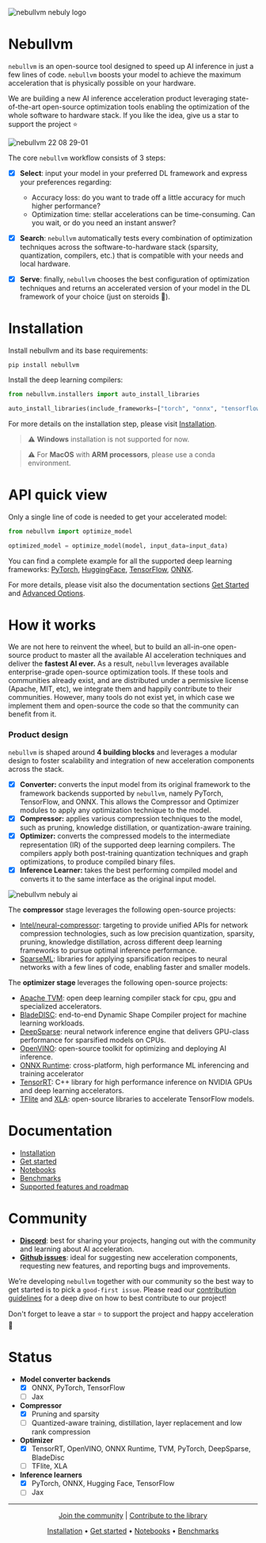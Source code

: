 
![nebullvm nebuly logo](https://user-images.githubusercontent.com/100476561/180968989-31bebd47-e789-42a5-9a40-71a19c025389.png)


# **Nebullvm**

`nebullvm` is an open-source tool designed to speed up AI inference in just a few lines of code. `nebullvm` boosts your model to achieve the maximum acceleration that is physically possible on your hardware.

We are building a new AI inference acceleration product leveraging state-of-the-art open-source optimization tools enabling the optimization of the whole software to hardware stack. If you like the idea, give us a star to support the project ⭐


![nebullvm 22 08 29-01](https://user-images.githubusercontent.com/83510798/187257757-b6faa90b-450a-4138-8536-67aa09c0fae3.png)



The core `nebullvm` workflow consists of 3 steps:

- [x]  **Select**: input your model in your preferred DL framework and express your preferences regarding:
    - Accuracy loss: do you want to trade off a little accuracy for much higher performance?
    - Optimization time: stellar accelerations can be time-consuming. Can you wait, or do you need an instant answer?
- [x]  **Search**: `nebullvm` automatically tests every combination of optimization techniques across the software-to-hardware stack (sparsity, quantization, compilers, etc.) that is compatible with your needs and local hardware.
- [x]  **Serve**: finally, `nebullvm` chooses the best configuration of optimization techniques and returns an accelerated version of your model in the DL framework of your choice (just on steroids 🚀).


# Installation

Install nebullvm and its base requirements:
```
pip install nebullvm
```
Install the deep learning compilers:
```python
from nebullvm.installers import auto_install_libraries

auto_install_libraries(include_frameworks=["torch", "onnx", "tensorflow"])
```
For more details on the installation step, please visit [Installation](https://nebuly.gitbook.io/nebuly/nebullvm/installation).
> :warning: **Windows** installation is not supported for now.

> :warning: For **MacOS** with **ARM processors**, please use a conda environment.


# API quick view

Only a single line of code is needed to get your accelerated model:

```python
from nebullvm import optimize_model

optimized_model = optimize_model(model, input_data=input_data)
```
You can find a complete example for all the supported deep learning frameworks: 
[PyTorch](https://github.com/nebuly-ai/nebullvm/tree/main/notebooks/pytorch#pytorch-api-quick-view), 
[HuggingFace](https://github.com/nebuly-ai/nebullvm/tree/main/notebooks/huggingface#huggingface-api-quick-view), 
[TensorFlow](https://github.com/nebuly-ai/nebullvm/tree/main/notebooks/tensorflow#tensorflow-api-quick-view), 
[ONNX](https://github.com/nebuly-ai/nebullvm/tree/main/notebooks/onnx#onnx-api-quick-view).

For more details, please visit also the documentation sections [Get Started](https://nebuly.gitbook.io/nebuly/nebullvm/get-started) and [Advanced Options](https://nebuly.gitbook.io/nebuly/nebullvm/get-started/advanced-options).

# **How it works**

We are not here to reinvent the wheel, but to build an all-in-one open-source product to master all the available AI acceleration techniques and deliver the **fastest AI ever.** As a result, `nebullvm` leverages available enterprise-grade open-source optimization tools. If these tools and  communities already exist, and are distributed under a permissive license (Apache, MIT, etc), we integrate them and happily contribute to their communities. However, many tools do not exist yet, in which case we implement them and open-source the code so that the community can benefit from it.

### **Product design**

`nebullvm` is shaped around **4 building blocks** and leverages a modular design to foster scalability and integration of new acceleration components across the stack.

- [x]  **Converter:** converts the input model from its original framework to the framework backends supported by `nebullvm`, namely PyTorch, TensorFlow, and ONNX. This allows the Compressor and Optimizer modules to apply any optimization technique to the model.
- [x]  **Compressor:** applies various compression techniques to the model, such as pruning, knowledge distillation, or quantization-aware training.
- [x]  **Optimizer:** converts the compressed models to the intermediate representation (IR) of the supported deep learning compilers. The compilers apply both post-training quantization techniques and graph optimizations, to produce compiled binary files.
- [x]  **Inference Learner:** takes the best performing compiled model and converts it to the same interface as the original input model.

![nebullvm nebuly ai](https://user-images.githubusercontent.com/100476561/180975206-3a3a1f80-afc6-42b0-9953-4b8426c09b62.png)

The **compressor** stage leverages the following open-source projects:

- [Intel/neural-compressor](https://github.com/intel/neural-compressor): targeting to provide unified APIs for network compression technologies, such as low precision quantization, sparsity, pruning, knowledge distillation, across different deep learning frameworks to pursue optimal inference performance.
- [SparseML](https://github.com/neuralmagic/sparseml): libraries for applying sparsification recipes to neural networks with a few lines of code, enabling faster and smaller models.

The **optimizer stage** leverages the following open-source projects:

- [Apache TVM](https://github.com/apache/tvm): open deep learning compiler stack for cpu, gpu and specialized accelerators.
- [BladeDISC](https://github.com/alibaba/BladeDISC): end-to-end Dynamic Shape Compiler project for machine learning workloads.
- [DeepSparse](https://github.com/neuralmagic/deepsparse): neural network inference engine that delivers GPU-class performance for sparsified models on CPUs.
- [OpenVINO](https://github.com/openvinotoolkit/openvino): open-source toolkit for optimizing and deploying AI inference.
- [ONNX Runtime](https://github.com/microsoft/onnxruntime): cross-platform, high performance ML inferencing and training accelerator
- [TensorRT](https://github.com/NVIDIA/TensorRT): C++ library for high performance inference on NVIDIA GPUs and deep learning accelerators.
- [TFlite](https://github.com/tensorflow/tflite-micro) and [XLA](https://github.com/tensorflow/tensorflow/tree/master/tensorflow/compiler/xla): open-source libraries to accelerate TensorFlow models.

# **Documentation**

- [Installation](https://nebuly.gitbook.io/nebuly/nebullvm/installation)
- [Get started](https://nebuly.gitbook.io/nebuly/nebullvm/get-started)
- [Notebooks](https://nebuly.gitbook.io/nebuly/nebullvm/get-started/notebooks-for-testing-nebullvm)
- [Benchmarks](https://nebuly.gitbook.io/nebuly/nebullvm/benchmarks)
- [Supported features and roadmap](https://nebuly.gitbook.io/nebuly/nebullvm/how-nebullvm-works/supported-features-and-roadmap)

# **Community**

- **[Discord](https://discord.gg/RbeQMu886J)**: best for sharing your projects, hanging out with the community and learning about AI acceleration.
- **[Github issues](https://github.com/nebuly-ai/nebullvm/issues)**: ideal for suggesting new acceleration components, requesting new features, and reporting bugs and improvements.

We’re developing `nebullvm` together with our community so the best way to get started is to pick a `good-first issue`. Please read our [contribution guidelines](https://nebuly.gitbook.io/nebuly/welcome/questions-and-contributions) for a deep dive on how to best contribute to our project!

Don't forget to leave a star ⭐ to support the project and happy acceleration 🚀

# **Status**

- **Model converter backends**
    - [x]  ONNX, PyTorch, TensorFlow
    - [ ]  Jax
- **Compressor**
    - [x]  Pruning and sparsity
    - [ ]  Quantized-aware training, distillation, layer replacement and low rank compression
- **Optimizer**
    - [x]  TensorRT, OpenVINO, ONNX Runtime, TVM, PyTorch, DeepSparse, BladeDisc
    - [ ]  TFlite, XLA
- **Inference learners**
    - [x]  PyTorch, ONNX, Hugging Face, TensorFlow
    - [ ]  Jax

---

<p align="center">
  <a href="https://discord.gg/RbeQMu886J">Join the community</a> |
  <a href="https://nebuly.gitbook.io/nebuly/welcome/questions-and-contributions">Contribute to the library</a>
</p>


<p align="center">
<a href="https://nebuly.gitbook.io/nebuly/nebullvm/installation">Installation</a> •
<a href="https://nebuly.gitbook.io/nebuly/nebullvm/get-started">Get started</a> •
<a href="https://nebuly.gitbook.io/nebuly/nebullvm/get-started/notebooks-for-testing-nebullvm">Notebooks</a> •
<a href="https://nebuly.gitbook.io/nebuly/nebullvm/benchmarks">Benchmarks</a>
</p>
